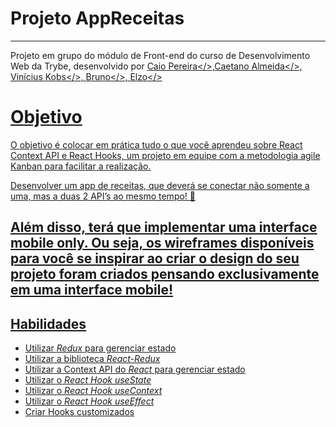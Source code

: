 # Projeto AppReceitas

---
Projeto em grupo do módulo de Front-end do curso de Desenvolvimento Web da Trybe, desenvolvido por
<a href="">Caio Pereira</>,<a href="">Caetano Almeida</>, <a href="">Vinícius Kobs</>, <a href="">Bruno</>, <a href="">Elzo</>

# Objetivo
O objetivo é colocar em prática tudo o que você aprendeu sobre React Context API e React Hooks,
um projeto em equipe com a metodologia agile Kanban para facilitar a realização.

Desenvolver um app de receitas, que deverá se conectar não somente a uma, mas a duas 2 API’s ao mesmo tempo! 🎒

Além disso, terá que implementar uma interface mobile only.
Ou seja, os wireframes disponíveis para você se inspirar ao criar o design do seu projeto foram criados
pensando exclusivamente em uma interface mobile!
---

## Habilidades

- Utilizar _Redux_ para gerenciar estado
- Utilizar a biblioteca _React-Redux_
- Utilizar a Context API do _React_ para gerenciar estado
- Utilizar o _React Hook useState_
- Utilizar o _React Hook useContext_
- Utilizar o _React Hook useEffect_
- Criar Hooks customizados
